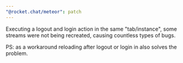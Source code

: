 ```yaml
---
"@rocket.chat/meteor": patch
---
```


Executing a logout and login action in the same "tab/instance", some streams were not being recreated, causing countless types of bugs.

PS: as a workaround reloading after logout or login  in also solves the problem.
